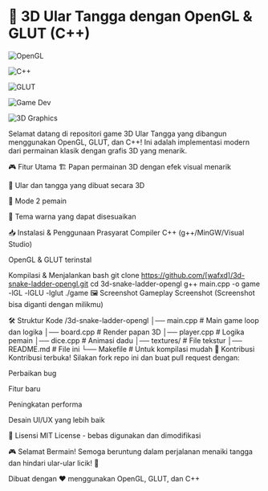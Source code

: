 # 🎲 3D Ular Tangga dengan OpenGL & GLUT (C++)
![OpenGL](https://img.shields.io/badge/OpenGL-5586A4?logo=opengl&logoColor=white)

![C++](https://img.shields.io/badge/C++-00599C?logo=c%2B%2B&logoColor=white)

![GLUT](https://img.shields.io/badge/GLUT-5586A4?logo=opengl&logoColor=white)

![Game Dev](https://img.shields.io/badge/Game%20Dev-000000?logo=unity&logoColor=white)

![3D Graphics](https://img.shields.io/badge/3D%20Graphics-FF6F00?logo=threedotjs&logoColor=white)

Selamat datang di repositori game 3D Ular Tangga yang dibangun menggunakan OpenGL, GLUT, dan C++! Ini adalah implementasi modern dari permainan klasik dengan grafis 3D yang menarik.

🎮 Fitur Utama
🏗️ Papan permainan 3D dengan efek visual menarik

🐍 Ular dan tangga yang dibuat secara 3D

👥 Mode 2 pemain

🌈 Tema warna yang dapat disesuaikan

📥 Instalasi & Penggunaan
Prasyarat
Compiler C++ (g++/MinGW/Visual Studio)

OpenGL & GLUT terinstal

Kompilasi & Menjalankan
bash
git clone https://github.com/[wafxd]/3d-snake-ladder-opengl.git
cd 3d-snake-ladder-opengl
g++ main.cpp -o game -lGL -lGLU -lglut
./game
🖼️ Screenshot
Gameplay Screenshot (Screenshot bisa diganti dengan milikmu)

🛠️ Struktur Kode
/3d-snake-ladder-opengl
│── main.cpp            # Main game loop dan logika
│── board.cpp           # Render papan 3D
│── player.cpp          # Logika pemain
│── dice.cpp            # Animasi dadu
│── textures/           # File tekstur
│── README.md           # File ini
└── Makefile            # Untuk kompilasi mudah
🤝 Kontribusi
Kontribusi terbuka! Silakan fork repo ini dan buat pull request dengan:

Perbaikan bug

Fitur baru

Peningkatan performa

Desain UI/UX yang lebih baik

📜 Lisensi
MIT License - bebas digunakan dan dimodifikasi

🎮 Selamat Bermain! Semoga beruntung dalam perjalanan menaiki tangga dan hindari ular-ular licik! 🐍

Dibuat dengan ❤️ menggunakan OpenGL, GLUT, dan C++